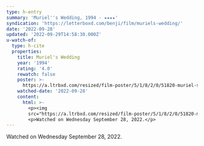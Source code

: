 ```yaml
---
type: h-entry
summary: 'Muriel''s Wedding, 1994 - ★★★★'
syndication: 'https://letterboxd.com/benji/film/muriels-wedding/'
date: '2022-09-28'
updated: '2022-09-29T14:58:30.000Z'
u-watch-of:
  type: h-cite
  properties:
    title: Muriel's Wedding
    year: '1994'
    rating: '4.0'
    rewatch: false
    poster: >-
      https://a.ltrbxd.com/resized/film-poster/5/1/8/2/0/51820-muriel-s-wedding-0-600-0-900-crop.jpg?v=1350141e11
    watched-date: '2022-09-28'
    content:
      html: >-
        <p><img
        src="https://a.ltrbxd.com/resized/film-poster/5/1/8/2/0/51820-muriel-s-wedding-0-600-0-900-crop.jpg?v=1350141e11"/></p>
        <p>Watched on Wednesday September 28, 2022.</p>
---
```

Watched on Wednesday September 28, 2022.
